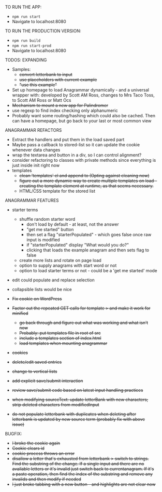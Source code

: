 TO RUN THE APP:
- `npm run start`
- Navigate to localhost:8080

TO RUN THE PRODUCTION VERSION:
- `npm run build`
- `npm run start-prod`
- Navigate to localhost:8080

TODOS:
EXPANDING
* Samples: 
	- ~~convert letterbank to input~~
	- ~~use placeholders with current example~~
	- ~~"use this example"~~
* Set up homepage to load Anagrammar dynamically - and a universal wrapper with: developed by Scott AM Ross, changes to Mrs Taco Toss, to Scott AM Ross or Matt Ocs
* ~~Mechanism to mount a new app for Palindromer~~
* use regexp to find index checking only alphanumeric
* Probably want some routing/hashing which could also be cached. Then can have a homepage, but go back to your last or most common view

ANAGRAMMAR REFACTORS
* Extract the handlers and put them in the load saved part
* Maybe pass a callback to stored-list so it can update the cookie whenever data changes
* wrap the textarea and button in a div, so I can control alignment?
* consider refactoring to classes with private methods since everything is just inside init right now
* templates
	 - ~~clean 'templates' el and append to (Opting against cleaning now)~~
	 - ~~figure out a more dynamic way to create multiple templates on load - creating the template element at runtime, as that seems necessary.~~
	 - HTML/CSS template for the stored list

ANAGRAMMAR FEATURES
* starter terms
	- shuffle random starter word
		- don't load by default - at least, not the answer
		- "get me started" button
		- then set a flag "starterPopulated" - which goes false once raw input is modified
		- if "starterPopulated" display "What would you do?"
		- clicking that loads the example anagram and then sets flag to false
	- create more lists and rotate on page load
	- option to supply anagrams with start word or not
	- option to load starter terms or not - could be a 'get me started' mode
* edit could populate and replace selection
* collapsible lists would be nice



* ~~Fix cookie on WordPress~~
* ~~Factor out the repeated GET calls for template > and make it work for minified~~
	 - ~~go back through and figure out what was working and what isn't now~~
	 - ~~Probably: put templates file in root of src~~
	 - ~~include a templates section of index.html~~
	 - ~~load templates when mounting anagrammar~~
* ~~cookies~~
* ~~delete/edit saved entries~~
* ~~change to vertical lists~~
* ~~add explicit save/submit interaction~~
* ~~review save/submit code based on latest input handling practices~~
* ~~when modifying sourceText: update letterBank with new characters; strip deleted characters from modifiedInput~~
* ~~do not populate letterbank with duplicates when deleting after letterbank is updated by new source term (probably fix with above issue)~~

BUGFIX:
* ~~I broke the cookie again~~
* ~~Cookie clears id~~
* ~~cookie process throws an error~~
* ~~disallow a letter that's exhausted from letterbank > switch to strings. Find the substring of the change. If a single input and there are no available letters or it's invalid just switch back to currentanagram. If it's a paste operation, then find the index of the substring and remove any invalids and then modify if needed~~
* ~~I just broke tabbing with a new button - and highlights are not clear now~~